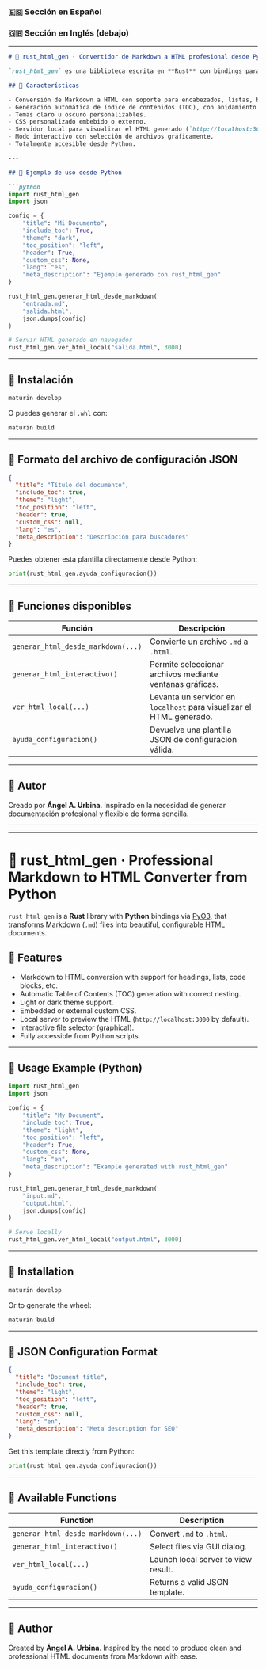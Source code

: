 ### 🇪🇸 Sección en Español

### 🇬🇧 Sección en Inglés (debajo)

---

````markdown
# 🦀 rust_html_gen · Convertidor de Markdown a HTML profesional desde Python

`rust_html_gen` es una biblioteca escrita en **Rust** con bindings para **Python** usando [PyO3](https://pyo3.rs/), que permite transformar archivos Markdown (`.md`) en documentos HTML profesionales, visualmente atractivos y con soporte de configuración avanzada (temas, estilos personalizados, índice, etc.).

## 🚀 Características

- Conversión de Markdown a HTML con soporte para encabezados, listas, bloques de código y más.
- Generación automática de índice de contenidos (TOC), con anidamiento correcto.
- Temas claro u oscuro personalizables.
- CSS personalizado embebido o externo.
- Servidor local para visualizar el HTML generado (`http://localhost:3000` por defecto).
- Modo interactivo con selección de archivos gráficamente.
- Totalmente accesible desde Python.

---

## 🧪 Ejemplo de uso desde Python

```python
import rust_html_gen
import json

config = {
    "title": "Mi Documento",
    "include_toc": True,
    "theme": "dark",
    "toc_position": "left",
    "header": True,
    "custom_css": None,
    "lang": "es",
    "meta_description": "Ejemplo generado con rust_html_gen"
}

rust_html_gen.generar_html_desde_markdown(
    "entrada.md",
    "salida.html",
    json.dumps(config)
)

# Servir HTML generado en navegador
rust_html_gen.ver_html_local("salida.html", 3000)
````

---

## 🧰 Instalación

```bash
maturin develop
```

O puedes generar el `.whl` con:

```bash
maturin build
```

---

## 📝 Formato del archivo de configuración JSON

```json
{
  "title": "Título del documento",
  "include_toc": true,
  "theme": "light",
  "toc_position": "left",
  "header": true,
  "custom_css": null,
  "lang": "es",
  "meta_description": "Descripción para buscadores"
}
```

Puedes obtener esta plantilla directamente desde Python:

```python
print(rust_html_gen.ayuda_configuracion())
```

---

## 🧭 Funciones disponibles

| Función                            | Descripción                                                          |
| ---------------------------------- | -------------------------------------------------------------------- |
| `generar_html_desde_markdown(...)` | Convierte un archivo `.md` a `.html`.                                |
| `generar_html_interactivo()`       | Permite seleccionar archivos mediante ventanas gráficas.             |
| `ver_html_local(...)`              | Levanta un servidor en `localhost` para visualizar el HTML generado. |
| `ayuda_configuracion()`            | Devuelve una plantilla JSON de configuración válida.                 |

---

## 👤 Autor

Creado por **Ángel A. Urbina**.
Inspirado en la necesidad de generar documentación profesional y flexible de forma sencilla.

---

---

# 🦀 rust\_html\_gen · Professional Markdown to HTML Converter from Python

`rust_html_gen` is a **Rust** library with **Python** bindings via [PyO3](https://pyo3.rs/), that transforms Markdown (`.md`) files into beautiful, configurable HTML documents.

## 🚀 Features

* Markdown to HTML conversion with support for headings, lists, code blocks, etc.
* Automatic Table of Contents (TOC) generation with correct nesting.
* Light or dark theme support.
* Embedded or external custom CSS.
* Local server to preview the HTML (`http://localhost:3000` by default).
* Interactive file selector (graphical).
* Fully accessible from Python scripts.

---

## 🧪 Usage Example (Python)

```python
import rust_html_gen
import json

config = {
    "title": "My Document",
    "include_toc": True,
    "theme": "light",
    "toc_position": "left",
    "header": True,
    "custom_css": None,
    "lang": "en",
    "meta_description": "Example generated with rust_html_gen"
}

rust_html_gen.generar_html_desde_markdown(
    "input.md",
    "output.html",
    json.dumps(config)
)

# Serve locally
rust_html_gen.ver_html_local("output.html", 3000)
```

---

## 🧰 Installation

```bash
maturin develop
```

Or to generate the wheel:

```bash
maturin build
```

---

## 📝 JSON Configuration Format

```json
{
  "title": "Document title",
  "include_toc": true,
  "theme": "light",
  "toc_position": "left",
  "header": true,
  "custom_css": null,
  "lang": "en",
  "meta_description": "Meta description for SEO"
}
```

Get this template directly from Python:

```python
print(rust_html_gen.ayuda_configuracion())
```

---

## 🧭 Available Functions

| Function                           | Description                         |
| ---------------------------------- | ----------------------------------- |
| `generar_html_desde_markdown(...)` | Convert `.md` to `.html`.           |
| `generar_html_interactivo()`       | Select files via GUI dialog.        |
| `ver_html_local(...)`              | Launch local server to view result. |
| `ayuda_configuracion()`            | Returns a valid JSON template.      |

---

## 👤 Author

Created by **Ángel A. Urbina**.
Inspired by the need to produce clean and professional HTML documents from Markdown with ease.

```


